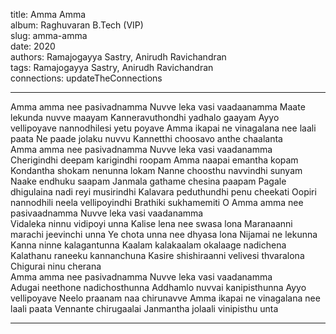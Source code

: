 title: Amma Amma  
album: Raghuvaran B.Tech (VIP)  
slug: amma-amma  
date: 2020  
authors: Ramajogayya Sastry, Anirudh Ravichandran  
tags: Ramajogayya Sastry, Anirudh Ravichandran  
connections: updateTheConnections  

------------

Amma amma nee pasivadnamma Nuvve leka vasi vaadaanamma Maate lekunda nuvve maayam Kanneravuthondhi yadhalo gaayam Ayyo vellipoyave nannodhilesi yetu poyave Amma ikapai ne vinagalana nee laali paata Ne paade jolaku nuvvu Kannetthi choosavo anthe chaalanta  
Amma amma nee pasivadnamma Nuvve leka vasi vaadanamma  
Cherigindhi deepam karigindhi roopam Amma naapai emantha kopam Kondantha shokam nenunna lokam Nanne choosthu navvindhi sunyam Naake endhuku saapam Janmala gathame chesina paapam Pagale dhigulaina nadi reyi musirindhi Kalavara peduthundhi penu cheekati Oopiri nannodhili neela vellipoyindhi Brathiki sukhamemiti O Amma amma nee pasivaadnamma Nuvve leka vasi vaadanamma  
Vidaleka ninnu vidipoyi unna Kalise lena nee swasa lona Maranaanni marachi jeevinchi unna Ye chota unna nee dhyasa lona Nijamai ne lekunna Kanna ninne kalagantunna Kaalam kalakaalam okalaage nadichena Kalathanu raneeku kannanchuna Kasire shishiraanni velivesi thvaralona Chigurai ninu cherana  
Amma amma nee pasivadnamma Nuvve leka vasi vaadanamma  
Adugai neethone nadichosthunna Addhamlo nuvvai kanipisthunna Ayyo vellipoyave Neelo praanam naa chirunavve Amma ikapai ne vinagalana nee laali paata Vennante chirugaalai Janmantha jolaali vinipisthu unta  


------------
